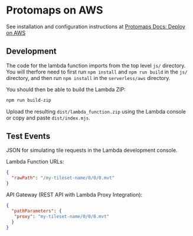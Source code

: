 # Protomaps on AWS

See installation and configuration instructions at [Protomaps Docs: Deploy on AWS](https://protomaps.com/docs/cdn/aws)

## Development

The code for the lambda function imports from the top level `js/` directory. You will therfore need to first run `npm install` and `npm run build` in the `js/` directory, and then run `npm install` in the `serverless/aws` directory.

You should then be able to build the Lambda ZIP:

```sh
npm run build-zip
```

Upload the resulting `dist/lambda_function.zip` using the Lambda console or copy and paste `dist/index.mjs`.

## Test Events

JSON for simulating tile requests in the Lambda development console.

Lambda Function URLs:

```json
{
  "rawPath": "/my-tileset-name/0/0/0.mvt"
}
```

API Gateway (REST API with Lambda Proxy Integration):

```json
{
  "pathParameters": {
   "proxy": "my-tileset-name/0/0/0.mvt"
  }
}
```
